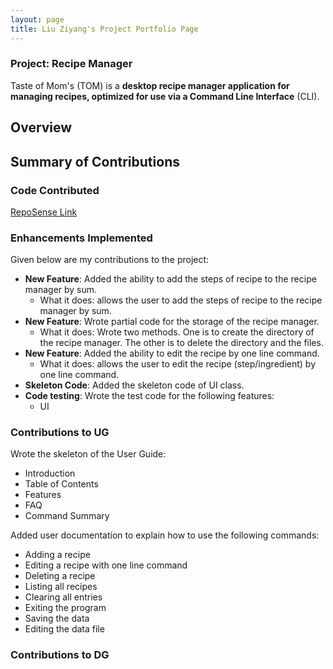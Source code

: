 ```yaml
---
layout: page
title: Liu Ziyang's Project Portfolio Page
---
```


### Project: Recipe Manager
Taste of Mom's (TOM) is a <strong>desktop recipe manager application for managing recipes, optimized for use via a Command Line Interface</strong> (CLI).
## Overview

## Summary of Contributions

### Code Contributed
[RepoSense Link](https://nus-cs2113-ay2223s2.github.io/tp-dashboard/?search=LiuZiyang&sort=groupTitle%20dsc&sortWithin=title&since=2023-02-17&timeframe=commit&mergegroup=&groupSelect=groupByRepos&breakdown=false&tabOpen=true&tabType=authorship&tabAuthor=liuziyang020319&tabRepo=AY2223S2-CS2113-F13-1%2Ftp%5Bmaster%5D&authorshipIsMergeGroup=false&authorshipFileTypes=docs~functional-code~test-code~other&authorshipIsBinaryFileTypeChecked=false&authorshipIsIgnoredFilesChecked=false)
### Enhancements Implemented
Given below are my contributions to the project:
* **New Feature**: Added the ability to add the steps of recipe to the recipe manager by sum.
  * What it does: allows the user to add the steps of recipe to the recipe manager by sum.
* **New Feature**: Wrote partial code for the storage of the recipe manager.
  * What it does: Wrote two methods. One is to create the directory of the recipe manager. The other is to delete the directory and the files.
* **New Feature**: Added the ability to edit the recipe by one line command.
  * What it does: allows the user to edit the recipe (step/ingredient) by one line command.
* **Skeleton Code**: Added the skeleton code of UI class.
* **Code testing**: Wrote the test code for the following features:
  * UI
### Contributions to UG
Wrote the skeleton of the User Guide:
* Introduction
* Table of Contents
* Features
* FAQ
* Command Summary
  
Added user documentation to explain how to use the following commands:
* Adding a recipe
* Editing a recipe with one line command
* Deleting a recipe
* Listing all recipes
* Clearing all entries
* Exiting the program
* Saving the data
* Editing the data file
### Contributions to DG